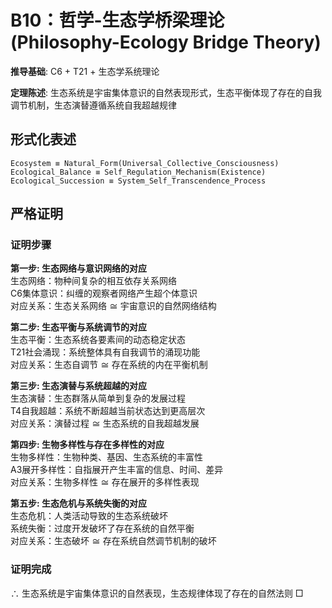 # B10：哲学-生态学桥梁理论 (Philosophy-Ecology Bridge Theory)  

**推导基础**: C6 + T21 + 生态学系统理论  

**定理陈述**: 生态系统是宇宙集体意识的自然表现形式，生态平衡体现了存在的自我调节机制，生态演替遵循系统自我超越规律  

## 形式化表述  
```  
Ecosystem ≡ Natural_Form(Universal_Collective_Consciousness)  
Ecological_Balance ≡ Self_Regulation_Mechanism(Existence)  
Ecological_Succession ≡ System_Self_Transcendence_Process  
```  

## 严格证明  

### 证明步骤  

**第一步: 生态网络与意识网络的对应**  
生态网络：物种间复杂的相互依存关系网络  
C6集体意识：纠缠的观察者网络产生超个体意识  
对应关系：生态关系网络 ≅ 宇宙意识的自然网络结构  

**第二步: 生态平衡与系统调节的对应**  
生态平衡：生态系统各要素间的动态稳定状态  
T21社会涌现：系统整体具有自我调节的涌现功能  
对应关系：生态自调节 ≅ 存在系统的内在平衡机制  

**第三步: 生态演替与系统超越的对应**  
生态演替：生态群落从简单到复杂的发展过程  
T4自我超越：系统不断超越当前状态达到更高层次  
对应关系：演替过程 ≅ 生态系统的自我超越发展  

**第四步: 生物多样性与存在多样性的对应**  
生物多样性：生物种类、基因、生态系统的丰富性  
A3展开多样性：自指展开产生丰富的信息、时间、差异  
对应关系：生物多样性 ≅ 存在展开的多样性表现  

**第五步: 生态危机与系统失衡的对应**  
生态危机：人类活动导致的生态系统破坏  
系统失衡：过度开发破坏了存在系统的自然平衡  
对应关系：生态破坏 ≅ 存在系统自然调节机制的破坏  

### 证明完成  
∴ 生态系统是宇宙集体意识的自然表现，生态规律体现了存在的自然法则 □  